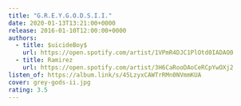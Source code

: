 ```yaml
---
title: "G.R.E.Y.G.O.D.S.I.I."
date: 2020-01-13T13:21:00+0000
release: 2016-01-10T12:00:00+0000
authors:
  - title: $uicideBoy$
    url: https://open.spotify.com/artist/1VPmR4DJC1PlOtd0IADAO0
  - title: Ramirez
    url: https://open.spotify.com/artist/3H6CaRooDAoCeRCpYwOXj2
listen_of: https://album.link/s/45LzyxCAWTrRMn0NVmmKUA
cover: grey-gods-ii.jpg
rating: 3.5
---
```

